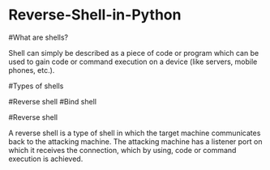 # Reverse-Shell-in-Python

#What are shells?

Shell can simply be described as a piece of code or program which can be used to gain code or command execution on a device (like servers, mobile phones, etc.).

#Types of shells

#Reverse shell
#Bind shell


#Reverse shell

A reverse shell is a type of shell in which the target machine communicates back to the attacking machine. The attacking machine has a listener port on which it receives the connection, which by using, code or command execution is achieved.
